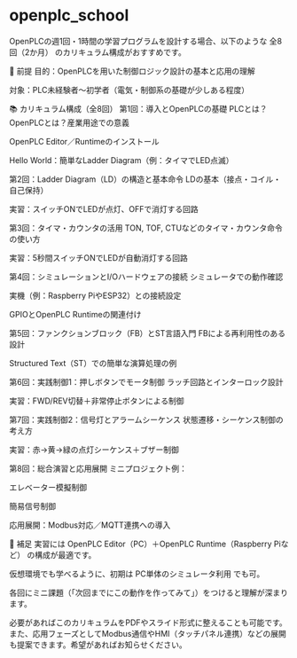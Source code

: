 # openplc_school

OpenPLCの週1回・1時間の学習プログラムを設計する場合、以下のような 全8回（2か月） のカリキュラム構成がおすすめです。

🔧 前提
目的：OpenPLCを用いた制御ロジック設計の基本と応用の理解

対象：PLC未経験者〜初学者（電気・制御系の基礎が少しある程度）

📚 カリキュラム構成（全8回）
第1回：導入とOpenPLCの基礎
PLCとは？OpenPLCとは？産業用途での意義

OpenPLC Editor／Runtimeのインストール

Hello World：簡単なLadder Diagram（例：タイマでLED点滅）

第2回：Ladder Diagram（LD）の構造と基本命令
LDの基本（接点・コイル・自己保持）

実習：スイッチONでLEDが点灯、OFFで消灯する回路

第3回：タイマ・カウンタの活用
TON, TOF, CTUなどのタイマ・カウンタ命令の使い方

実習：5秒間スイッチONでLEDが自動消灯する回路

第4回：シミュレーションとI/Oハードウェアの接続
シミュレータでの動作確認

実機（例：Raspberry PiやESP32）との接続設定

GPIOとOpenPLC Runtimeの関連付け

第5回：ファンクションブロック（FB）とST言語入門
FBによる再利用性のある設計

Structured Text（ST）での簡単な演算処理の例

第6回：実践制御1：押しボタンでモータ制御
ラッチ回路とインターロック設計

実習：FWD/REV切替＋非常停止ボタンによる制御

第7回：実践制御2：信号灯とアラームシーケンス
状態遷移・シーケンス制御の考え方

実習：赤→黄→緑の点灯シーケンス＋ブザー制御

第8回：総合演習と応用展開
ミニプロジェクト例：

エレベーター模擬制御

簡易信号制御

応用展開：Modbus対応／MQTT連携への導入

🧩 補足
実習には OpenPLC Editor（PC）＋OpenPLC Runtime（Raspberry Piなど） の構成が最適です。

仮想環境でも学べるように、初期は PC単体のシミュレータ利用 でも可。

各回にミニ課題（「次回までにこの動作を作ってみて」）をつけると理解が深まります。

必要があればこのカリキュラムをPDFやスライド形式に整えることも可能です。また、応用フェーズとしてModbus通信やHMI（タッチパネル連携）などの展開も提案できます。希望があればお知らせください。